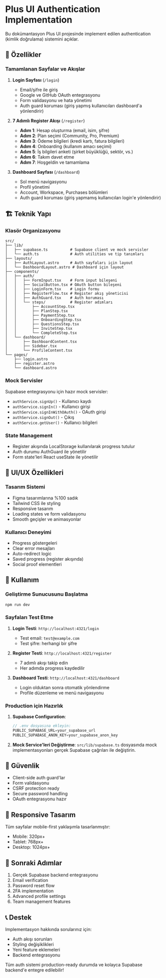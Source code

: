 # Plus UI Authentication Implementation

Bu dokümantasyon Plus UI projesinde implement edilen authentication (kimlik doğrulama) sistemini açıklar.

## 🚀 Özellikler

### Tamamlanan Sayfalar ve Akışlar

1. **Login Sayfası** (`/login`)
   - Email/şifre ile giriş
   - Google ve GitHub OAuth entegrasyonu
   - Form validasyonu ve hata yönetimi
   - Auth guard koruması (giriş yapmış kullanıcıları dashboard'a yönlendirir)

2. **7 Adımlı Register Akışı** (`/register`)
   - **Adım 1**: Hesap oluşturma (email, isim, şifre)
   - **Adım 2**: Plan seçimi (Community, Pro, Premium)
   - **Adım 3**: Ödeme bilgileri (kredi kartı, fatura bilgileri)
   - **Adım 4**: Onboarding (kullanım amacı seçimi)
   - **Adım 5**: İş bilgileri anketi (şirket büyüklüğü, sektör, vs.)
   - **Adım 6**: Takım davet etme
   - **Adım 7**: Hoşgeldin ve tamamlama

3. **Dashboard Sayfası** (`/dashboard`)
   - Sol menü navigasyonu
   - Profil yönetimi
   - Account, Workspace, Purchases bölümleri
   - Auth guard koruması (giriş yapmamış kullanıcıları login'e yönlendirir)

## 🏗️ Teknik Yapı

### Klasör Organizasyonu

```
src/
├── lib/
│   ├── supabase.ts          # Supabase client ve mock servisler
│   └── auth.ts              # Auth utilities ve tip tanımları
├── layouts/
│   ├── AuthLayout.astro     # Auth sayfaları için layout
│   └── DashboardLayout.astro # Dashboard için layout
├── components/
│   ├── auth/
│   │   ├── FormInput.tsx    # Form input bileşeni
│   │   ├── SocialButton.tsx # OAuth button bileşeni
│   │   ├── LoginForm.tsx    # Login formu
│   │   ├── RegisterFlow.tsx # Register akış yöneticisi
│   │   ├── AuthGuard.tsx    # Auth koruması
│   │   └── steps/           # Register adımları
│   │       ├── AccountStep.tsx
│   │       ├── PlanStep.tsx
│   │       ├── PaymentStep.tsx
│   │       ├── OnboardingStep.tsx
│   │       ├── QuestionsStep.tsx
│   │       ├── InviteStep.tsx
│   │       └── CompleteStep.tsx
│   └── dashboard/
│       ├── DashboardContent.tsx
│       ├── Sidebar.tsx
│       └── ProfileContent.tsx
└── pages/
    ├── login.astro
    ├── register.astro
    └── dashboard.astro
```

### Mock Servisler

Supabase entegrasyonu için hazır mock servisler:

- `authService.signUp()` - Kullanıcı kaydı
- `authService.signIn()` - Kullanıcı girişi
- `authService.signInWithOAuth()` - OAuth girişi
- `authService.signOut()` - Çıkış
- `authService.getUser()` - Kullanıcı bilgileri

### State Management

- Register akışında LocalStorage kullanılarak progress tutulur
- Auth durumu AuthGuard ile yönetilir
- Form state'leri React useState ile yönetilir

## 🎨 UI/UX Özellikleri

### Tasarım Sistemi
- Figma tasarımlarına %100 sadık
- Tailwind CSS ile styling
- Responsive tasarım
- Loading states ve form validasyonu
- Smooth geçişler ve animasyonlar

### Kullanıcı Deneyimi
- Progress göstergeleri
- Clear error mesajları
- Auto-redirect logic
- Saved progress (register akışında)
- Social proof elementleri

## 🔧 Kullanım

### Geliştirme Sunucusunu Başlatma

```bash
npm run dev
```

### Sayfaları Test Etme

1. **Login Testi**: `http://localhost:4321/login`
   - Test email: `test@example.com`
   - Test şifre: herhangi bir şifre

2. **Register Testi**: `http://localhost:4321/register`
   - 7 adımlı akışı takip edin
   - Her adımda progress kaydedilir

3. **Dashboard Testi**: `http://localhost:4321/dashboard`
   - Login olduktan sonra otomatik yönlendirme
   - Profile düzenleme ve menü navigasyonu

### Production için Hazırlık

1. **Supabase Configuration**:
   ```typescript
   // .env dosyasına ekleyin:
   PUBLIC_SUPABASE_URL=your_supabase_url
   PUBLIC_SUPABASE_ANON_KEY=your_supabase_anon_key
   ```

2. **Mock Service'leri Değiştirme**:
   `src/lib/supabase.ts` dosyasında mock implementasyonları gerçek Supabase çağrıları ile değiştirin.

## 🔐 Güvenlik

- Client-side auth guard'lar
- Form validasyonu
- CSRF protection ready
- Secure password handling
- OAuth entegrasyonu hazır

## 📱 Responsive Tasarım

Tüm sayfalar mobile-first yaklaşımla tasarlanmıştır:
- Mobile: 320px+
- Tablet: 768px+
- Desktop: 1024px+

## 🚀 Sonraki Adımlar

1. Gerçek Supabase backend entegrasyonu
2. Email verification
3. Password reset flow
4. 2FA implementation
5. Advanced profile settings
6. Team management features

## 📞 Destek

Implementasyon hakkında sorularınız için:
- Auth akışı sorunları
- Styling değişiklikleri
- Yeni feature eklemeleri
- Backend entegrasyonu

Tüm auth sistemi production-ready durumda ve kolayca Supabase backend'e entegre edilebilir!

